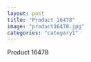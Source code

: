 ```yaml
---
layout: post
title: "Product 16478"
image: "product16478.jpg"
categories: "category1"
---
```

Product 16478
